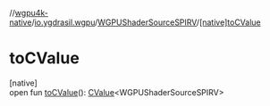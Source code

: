 //[wgpu4k-native](../../../index.md)/[io.ygdrasil.wgpu](../index.md)/[WGPUShaderSourceSPIRV](index.md)/[[native]toCValue]([native]to-c-value.md)

# toCValue

[native]\
open fun [toCValue]([native]to-c-value.md)(): [CValue](https://kotlinlang.org/api/core/kotlin-stdlib/kotlinx.cinterop/-c-value/index.html)&lt;WGPUShaderSourceSPIRV&gt;